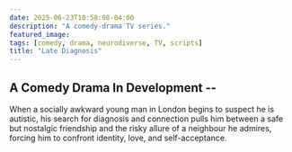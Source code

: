 ```yaml
---
date: 2025-06-23T10:58:08-04:00
description: "A comedy-drama TV series."
featured_image:
tags: [comedy, drama, neurodiverse, TV, scripts]
title: "Late Diagnosis"
---
```


## A Comedy Drama In Development -- 

When a socially awkward young man in London begins to suspect he is autistic, his search for diagnosis and connection pulls him between a safe but nostalgic friendship and the risky allure of a neighbour he admires, forcing him to confront identity, love, and self-acceptance.
